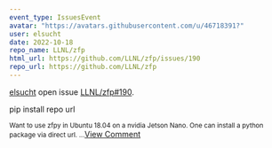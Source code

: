 ```yaml
---
event_type: IssuesEvent
avatar: "https://avatars.githubusercontent.com/u/46718391?"
user: elsucht
date: 2022-10-18
repo_name: LLNL/zfp
html_url: https://github.com/LLNL/zfp/issues/190
repo_url: https://github.com/LLNL/zfp
---
```


<a href='https://github.com/elsucht' target='_blank'>elsucht</a> open issue <a href='https://github.com/LLNL/zfp/issues/190' target='_blank'>LLNL/zfp#190</a>.

<p>pip install repo url</p><small>Want to use zfpy in Ubuntu 18.04 on a nvidia Jetson Nano. One can install a python package via direct url....</small><a href='https://github.com/LLNL/zfp/issues/190' target='_blank'>View Comment</a>